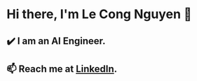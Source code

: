 # Hi there, I'm Le Cong Nguyen 👋  
## ✔️ I am an AI Engineer.  
## 📫 Reach me at [LinkedIn](https://www.linkedin.com/in/nguyen-le-cong-0b1731233/).
